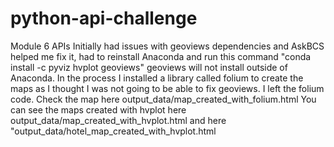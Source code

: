 # python-api-challenge
Module 6 APIs
Initially had issues with geoviews dependencies and AskBCS helped me fix it, had to reinstall Anaconda and run this command "conda install -c pyviz hvplot geoviews"
geoviews will not install outside of Anaconda. In the process I installed a library called folium to create the maps as I thought I was not going to be able to fix geoviews. I left the folium code. Check the map here output_data/map_created_with_folium.html
You can see the maps created with hvplot here output_data/map_created_with_hvplot.html and here "output_data/hotel_map_created_with_hvplot.html
